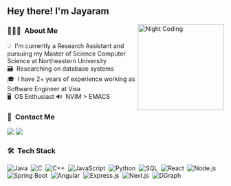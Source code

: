 

<!--
**jayaraman1998/jayaraman1998** is a ✨ _special_ ✨ repository because its `README.md` (this file) appears on your GitHub profile.

Here are some ideas to get you started:

- 🔭 I’m currently working on ...
- 🌱 I’m currently learning ...
- 👯 I’m looking to collaborate on ...
- 🤔 I’m looking for help with ...
- 💬 Ask me about ...
- 📫 How to reach me: ...
- 😄 Pronouns: ...
- ⚡ Fun fact: ...
-->

<h2>Hey there! I'm Jayaram</h2>

<img alt="Night Coding" src="https://media.tenor.com/h0y8IkPv6UoAAAAC/fall-guy-computer.gif" align="right" height='200px'/>

### 👨🏻‍💻 &nbsp;About Me

💡 &nbsp;I'm currently a Research Assistant and pursuing my Master of Science Computer Science at Northeastern University\
🗃️ &nbsp;Researching on database systems\
🎓 &nbsp;I have 2+ years of experience working as Software Engineer at Visa\
🖥️ &nbsp;OS Enthusiast
🔊 &nbsp;NVIM > EMACS


### 💬 &nbsp;Contact Me
<a href="https://www.linkedin.com/in/jayaraman-venkatesan/"><img src="https://img.shields.io/badge/-Jayaraman%20Venkatesan-0077B5?style=flat&logo=Linkedin&logoColor=white"/></a>
<a href="mailto:venkatesan.j@northeastern.edu"><img src="https://img.shields.io/badge/-venkatesan.j@northeastern.edu-D14836?style=flat&logo=Gmail&logoColor=white"/></a>



### 🛠 &nbsp;Tech Stack
![Java](https://img.shields.io/badge/-Java-05122A?style=flat&logo=Java&logoColor=FFA518)&nbsp;
![C](https://img.shields.io/badge/-C-05122A?style=flat&logo=C&logoColor=FFA518)&nbsp;
![C++](https://img.shields.io/badge/-CPP-05122A?style=flat&logo=CPP&logoColor=FFA518)&nbsp;
![JavaScript](https://img.shields.io/badge/-JavaScript-05122A?style=flat&logo=javascript)&nbsp;
![Python](https://img.shields.io/badge/-Python-05122A?style=flat&logo=python)&nbsp;
![SQL](https://img.shields.io/badge/-SQL-05122A?style=flat&logo=sql)&nbsp;
![React](https://img.shields.io/badge/-React-05122A?style=flat&logo=react)&nbsp;
![Node.js](https://img.shields.io/badge/-Node.js-05122A?style=flat&logo=node.js)&nbsp;
![Spring Boot](https://img.shields.io/badge/SpringBoot-05122A?style=flat&logo=spring)&nbsp;
![Angular](https://img.shields.io/badge/-Angular-05122A?style=flat&logo=angular)&nbsp;
![Express.js](https://img.shields.io/badge/-Express.js-05122A?style=flat&logo=express.js)&nbsp;
![Next.js](https://img.shields.io/badge/-Next.js-05122A?style=flat&logo=next.js)&nbsp;
![DGraph](https://img.shields.io/badge/-Dgraph-05122A?style=flat&logo=Dgraph)&nbsp;

